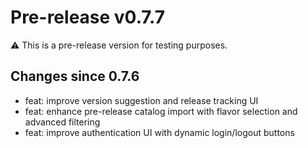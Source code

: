 # Pre-release v0.7.7

⚠️ This is a pre-release version for testing purposes.

## Changes since 0.7.6

* feat: improve version suggestion and release tracking UI
* feat: enhance pre-release catalog import with flavor selection and advanced filtering
* feat: improve authentication UI with dynamic login/logout buttons
